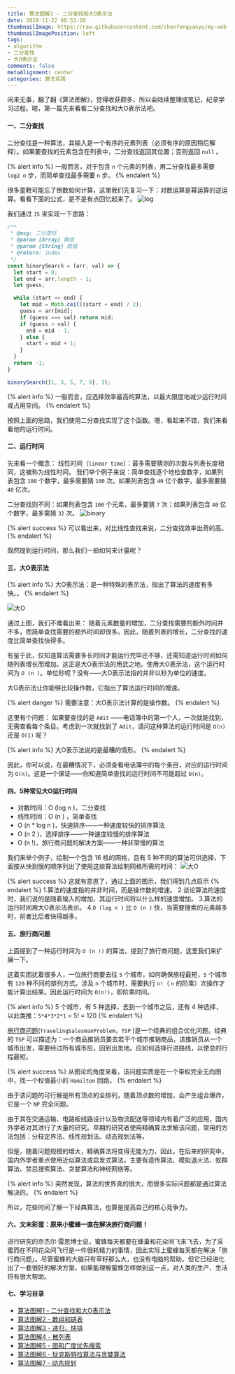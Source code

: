 ```yaml
---
title: 算法图解1 - 二分查找和大O表示法
date: 2018-11-22 08:53:28
thumbnailImage: https://raw.githubusercontent.com/chenfengyanyu/my-web-accumulation/master/images/algorithm/logo.png
thumbnailImagePosition: left
tags: 
- algorithm
- 二分查找
- 大O表示法
comments: false
metaAlignment: center
categories: 算法实践
---
```

闲来无事，翻了翻《算法图解》，觉得收获颇多，所以会陆续整理成笔记，纪录学习过程。嗯，第一篇先来看看二分查找和大O表示法吧。
<!-- more -->
#### 一、二分查找
二分查找是一种算法，其输入是一个有序的元素列表（必须有序的原因稍后解释）。如果要查找的元素包含在列表中，二分查找返回其位置；否则返回 `null` 。

{% alert info %}
一般而言，对于包含 `n` 个元素的列表，用二分查找最多需要 `log2 n` 步，而简单查找最多需要 `n` 步。
{% endalert %}

很多童鞋可能忘了倒数如何计算，这里我们先复习一下：对数运算是幂运算的逆运算。看看下面的公式，是不是有点回忆起来了。
![log](https://raw.githubusercontent.com/chenfengyanyu/my-web-accumulation/master/images/algorithm/log.png)

我们通过 `JS` 来实现一下思路：
```js
/**
 * @msg: 二分查找
 * @param {Array} 数组
 * @param {String} 数值
 * @return: index
 */
const binarySearch = (arr, val) => {
  let start = 0;
  let end = arr.length - 1;
  let guess;

  while (start <= end) {
    let mid = Math.ceil((start + end) / 2);
    guess = arr[mid];
    if (guess === val) return mid;
    if (guess > val) {
      end = mid - 1;
    } else {
      start = mid + 1;
    }
  }
  return -1;
}

binarySearch([1, 3, 5, 7, 9], 3);
```

{% alert info %}
一般而言，应选择效率最高的算法，以最大限度地减少运行时间或占用空间。
{% endalert %}

按照上面的思路，我们使用二分查找实现了这个函数。嗯，看起来不错，我们来看看他的运行时间。

#### 二、运行时间
先来看一个概念：
线性时间（`linear time`）：最多需要猜测的次数与列表长度相同，这被称为线性时间。
我们举个例子来说：简单查找逐个地检查数字，如果列表包含 `100` 个数字，最多需要猜 `100` 次。如果列表包含 `40` 亿个数字，最多需要猜 `40` 亿次。

二分查找则不同：如果列表包含 `100` 个元素，最多要猜 `7` 次；如果列表包含 `40` 亿个数字，最多需猜 `32` 次。
![binary](https://raw.githubusercontent.com/chenfengyanyu/my-web-accumulation/master/images/algorithm/binary.png)

{% alert success %}
可以看出来，对比线性查找来说，二分查找效率出奇的高。
{% endalert %}

既然提到运行时间，那么我们一般如何来计量呢？

#### 三、大O表示法
{% alert info %}
大O表示法：是一种特殊的表示法，指出了算法的速度有多快。。
{% endalert %}

![大O](https://raw.githubusercontent.com/chenfengyanyu/my-web-accumulation/master/images/algorithm/o.png)

通过上图，我们不难看出来：
随着元素数量的增加，二分查找需要的额外时间并不多，而简单查找需要的额外时间却很多。因此，随着列表的增长，二分查找的速度比简单查找快得多。

有鉴于此，仅知道算法需要多长时间才能运行完毕还不够，还需知道运行时间如何随列表增长而增加。这正是大O表示法的用武之地。使用大O表示法，这个运行时间为 `O (n )`。单位秒呢？没有——大O表示法指的并非以秒为单位的速度。

大O表示法让你能够比较操作数，它指出了算法运行时间的增速。

{% alert danger %}
需要注意：大O表示法计算的是操作数。
{% endalert %}


这里有个问题：
如果要查找的是 `Adit` ——电话簿中的第一个人，一次就能找到，无需查看每个条目。考虑到一次就找到了 `Adit`，请问这种算法的运行时间是 `O(n)` 还是 `O(1)` 呢？

{% alert info %}
大O表示法说的是最糟的情形。
{% endalert %}


因此，你可以说，在最糟情况下，必须查看电话簿中的每个条目，对应的运行时间为 `O(n)`。这是一个保证——你知道简单查找的运行时间不可能超过 `O(n)`。

#### 四、5种常见大O运行时间
- 对数时间：O (log n )，二分查找
- 线性时间：O (n ) ，简单查找
- O (n * log n )，快速排序——一种速度较快的排序算法
- O (n 2 )，选择排序——一种速度较慢的排序算法
- O (n !)，旅行商问题的解决方案——一种非常慢的算法

我们来举个例子，绘制一个包含 16 格的网格，且有 5 种不同的算法可供选择，下面按从快到慢的顺序列出了使用这些算法绘制网格所需的时间：
![大O](https://raw.githubusercontent.com/chenfengyanyu/my-web-accumulation/master/images/algorithm/o1.png)

{% alert success %}
这就有意思了，通过上面的图示，我们得到几点启示
{% endalert %}
1.算法的速度指的并非时间，而是操作数的增速。
2.谈论算法的速度时，我们说的是随着输入的增加，其运行时间将以什么样的速度增加。
3.算法的运行时间用大O表示法表示。
4.`O (log n )` 比 `O (n )` 快，当需要搜索的元素越多时，前者比后者快得越多。

#### 五、旅行商问题
上面提到了一种运行时间为 `O (n !)` 的算法，提到了旅行商问题，这里我们来扩展一下。

这着实困扰着很多人，一位旅行商要去往 `5` 个城市，如何确保旅程最短，`5` 个城市有 `120` 种不同的排列方式。涉及 `n` 个城市时，需要执行 `n!`（ `n` 的阶乘）次操作才能计算出结果。因此运行时间为 `O(n!)`，即阶乘时间。

{% alert info %}
5 个城市，有 5 种选择，去到一个城市之后，还有 4 种选择，以此类推：`5*4*3*2*1` = 5! = 120
{% endalert %}

[旅行商问题](https://baike.baidu.com/item/旅行商问题/7737042?fr=aladdin)(`TravelingSalesmanProblem`，`TSP` )是一个经典的组合优化问题。经典的 `TSP` 可以描述为：一个商品推销员要去若干个城市推销商品，该推销员从一个城市出发，需要经过所有城市后，回到出发地。应如何选择行进路线，以使总的行程最短。

{% alert success %}
从图论的角度来看，该问题实质是在一个带权完全无向图中，找一个权值最小的 `Hamilton` 回路。
{% endalert %}

由于该问题的可行解是所有顶点的全排列，随着顶点数的增加，会产生组合爆炸，它是一个 `NP` 完全问题。


由于其在交通运输、电路板线路设计以及物流配送等领域内有着广泛的应用，国内外学者对其进行了大量的研究。早期的研究者使用精确算法求解该问题，常用的方法包括：分枝定界法、线性规划法、动态规划法等。

但是，随着问题规模的增大，精确算法将变得无能为力，因此，在后来的研究中，国内外学者重点使用近似算法或启发式算法，主要有遗传算法、模拟退火法、蚁群算法、禁忌搜索算法、贪婪算法和神经网络等。

{% alert info %}
突然发现，算法的世界真的很大，而很多实际问题都是通过算法解决的。
{% endalert %}

所以，花些时间了解一下经典算法，也算是提高自己的核心竞争力。

#### 六、文末彩蛋：原来小蜜蜂一直在解决旅行商问题！
进行研究的奈杰尔·雷恩博士说，蜜蜂每天都要在蜂巢和花朵间飞来飞去，为了采蜜而在不同花朵间飞行是一件很耗精力的事情，因此实际上蜜蜂每天都在解决「旅行商问题」。尽管蜜蜂的大脑只有草籽那么大，也没有电脑的帮助，但它已经进化出了一套很好的解决方案，如果能理解蜜蜂怎样做到这一点，对人类的生产、生活将有很大帮助。

#### 七、学习目录
- [算法图解1 - 二分查找和大O表示法](http://jartto.wang/2018/11/22/algorithm1/)
- [算法图解2 - 数组和链表](http://jartto.wang/2018/11/25/algorithm2/)
- [算法图解3 - 递归，快排](http://jartto.wang/2018/11/26/algorithm3/)
- [算法图解4 - 散列表](http://jartto.wang/2018/11/27/algorithm4/)
- [算法图解5 - 图和广度优先搜索](http://jartto.wang/2018/11/28/algorithm5/)
- [算法图解6 - 狄克斯特拉算法与贪婪算法](http://jartto.wang/2018/11/29/algorithm6/)
- [算法图解7 - 动态规划](http://jartto.wang/2018/11/29/algorithm7/)